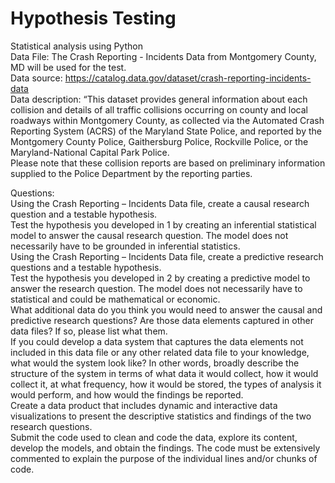 # Hypothesis Testing
Statistical analysis using Python<br> 
Data File: The Crash Reporting - Incidents Data from Montgomery County, MD will be used for the test.<br>
Data source: https://catalog.data.gov/dataset/crash-reporting-incidents-data <br>
Data description: “This dataset provides general information about each collision and details of all traffic collisions occurring on county and local roadways within Montgomery County, as collected via the Automated Crash Reporting System (ACRS) of the Maryland State Police, and reported by the Montgomery County Police, Gaithersburg Police, Rockville Police, or the Maryland-National Capital Park Police.<br>
Please note that these collision reports are based on preliminary information supplied to the Police Department by the reporting parties.<br>

Questions:<br>
Using the Crash Reporting – Incidents Data file, create a causal research question and a testable hypothesis. <br>
Test the hypothesis you developed in 1 by creating an inferential statistical model to answer the causal research question. The model does not necessarily have to be grounded in inferential statistics. <br>
Using the Crash Reporting – Incidents Data file, create a predictive research questions and a testable hypothesis. <br>
Test the hypothesis you developed in 2 by creating a predictive model to answer the research question. The model does not necessarily have to statistical and could be mathematical or economic. <br>
What additional data do you think you would need to answer the causal and predictive research questions? Are those data elements captured in other data files? If so, please list what them. <br>
If you could develop a data system that captures the data elements not included in this data file or any other related data file to your knowledge, what would the system look like? In other words, broadly describe the structure of the system in terms of what data it would collect, how it would collect it, at what frequency, how it would be stored, the types of analysis it would perform, and how would the findings be reported. <br>
Create a data product that includes dynamic and interactive data visualizations to present the descriptive statistics and findings of the two research questions.  <br>
Submit the code used to clean and code the data, explore its content, develop the models, and obtain the findings. The code must be extensively commented to explain the purpose of the individual lines and/or chunks of code. <br>
